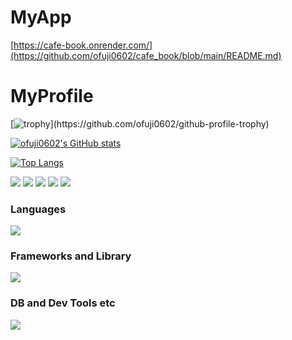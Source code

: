 # MyApp
[https://cafe-book.onrender.com/](https://github.com/ofuji0602/cafe_book/blob/main/README.md)

# MyProfile

[![trophy](https://github-profile-trophy.vercel.app/?username=ofuji0602&count_private=true&rank=-?)](https://github.com/ofuji0602/github-profile-trophy)

[![ofuji0602's GitHub stats](https://github-readme-stats.vercel.app/api?username=ofuji0602&include_all_commits&count_private=true)](https://github.com/ofuji0602/github-readme-stats)

[![Top Langs](https://github-readme-stats.vercel.app/api/top-langs/?username=ofuji0602&layout=compact&langs_count=5&count_private=true)](https://github.com/anuraghazra/github-readme-stats)

![](http://github-profile-summary-cards.vercel.app/api/cards/profile-details?username=ofuji0602&theme=dark)
![](http://github-profile-summary-cards.vercel.app/api/cards/repos-per-language?username=ofuji0602&theme=dark)
![](http://github-profile-summary-cards.vercel.app/api/cards/most-commit-language?username=ofuji0602&theme=dark)
![](http://github-profile-summary-cards.vercel.app/api/cards/stats?username=ofuji0602&theme=dark)
![](http://github-profile-summary-cards.vercel.app/api/cards/productive-time?username=ofuji0602&theme=dark&utcOffset=8)

### Languages
![](https://skillicons.dev/icons?i=html,css,js,ruby)

### Frameworks and Library
![](https://skillicons.dev/icons?i=rails,react)

### DB and Dev Tools etc
![](https://skillicons.dev/icons?i=git,docker,postgres)

